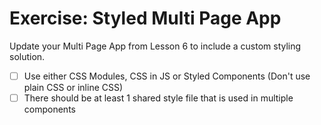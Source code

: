 # Exercise: Styled Multi Page App

Update your Multi Page App from Lesson 6 to include a custom styling solution.

* [ ] Use either CSS Modules, CSS in JS or Styled Components (Don't use plain CSS or inline CSS)
* [ ] There should be at least 1 shared style file that is used in multiple components